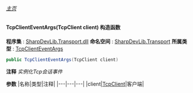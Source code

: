 ###### [主页](./Index.md "主页")
#### TcpClientEventArgs(TcpClient client) 构造函数
**程序集** : [SharpDevLib.Transport.dll](./SharpDevLib.Transport.assembly.md "SharpDevLib.Transport.dll")
**命名空间** : [SharpDevLib.Transport](./SharpDevLib.Transport.namespace.md "SharpDevLib.Transport")
**所属类型** : [TcpClientEventArgs](./SharpDevLib.Transport.TcpClientEventArgs.md "TcpClientEventArgs")
``` csharp
public TcpClientEventArgs(TcpClient client)
```
**注释**
*实例化Tcp会话事件*

**参数**
|名称|类型|注释|
|---|---|---|
|client|[TcpClient](./SharpDevLib.Transport.TcpClient.md "TcpClient")|客户端|

